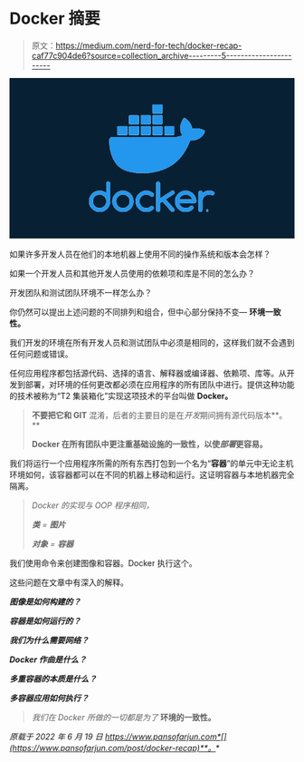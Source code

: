 # Docker 摘要

> 原文：<https://medium.com/nerd-for-tech/docker-recap-caf77c904de6?source=collection_archive---------5----------------------->

![](img/40758f1dc46718e3db893656797bb044.png)

如果许多开发人员在他们的本地机器上使用不同的操作系统和版本会怎样？

如果一个开发人员和其他开发人员使用的依赖项和库是不同的怎么办？

开发团队和测试团队环境不一样怎么办？

你仍然可以提出上述问题的不同排列和组合，但中心部分保持不变— **环境一致性。**

我们开发的环境在所有开发人员和测试团队中必须是相同的，这样我们就不会遇到任何问题或错误。

任何应用程序都包括源代码、选择的语言、解释器或编译器、依赖项、库等。从开发到部署，对环境的任何更改都必须在应用程序的所有团队中进行。提供这种功能的技术被称为“T2 集装箱化”实现这项技术的平台叫做 **Docker。**

> **不要把它和 GIT** 混淆，后者的主要目的是在*开发*期间拥有源代码版本**。**
> 
> **Docker 在所有团队中更注重基础设施的一致性，以使*部署*更容易。**

我们将运行一个应用程序所需的所有东西打包到一个名为“**容器**”的单元中无论主机环境如何，该容器都可以在不同的机器上移动和运行。这证明容器与本地机器完全隔离。

> *Docker 的实现与 OOP 程序相同，*
> 
> ***类*** *=* ***图片***
> 
> ***对象*** *=* ***容器***

我们使用命令来创建图像和容器。Docker 执行这个。

这些问题在文章中有深入的解释。

***图像是如何构建的？***

***容器是如何运行的？***

***我们为什么需要网络？***

***Docker 作曲是什么？***

***多重容器的本质是什么？***

***多容器应用如何执行？***

> *我们在 Docker 所做的一切都是为了* **环境的一致性。**

*原载于 2022 年 6 月 19 日 https://www.pansofarjun.com*[](https://www.pansofarjun.com/post/docker-recap)**。**
